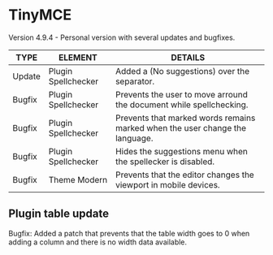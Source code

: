 # TinyMCE

Version 4.9.4 - Personal version with several updates and bugfixes.

TYPE | ELEMENT | DETAILS
--- | --- | --- |
Update | Plugin Spellchecker | Added a (No suggestions) over the separator.
Bugfix | Plugin Spellchecker | Prevents the user to move arround the document while spellchecking.
Bugfix | Plugin Spellchecker | Prevents that marked words remains marked when the user change the language.
Bugfix | Plugin Spellchecker | Hides the suggestions menu when the spellecker is disabled.
Bugfix | Theme Modern | Prevents that the editor changes the viewport in mobile devices.


## Plugin table update

Bugfix: Added a patch that prevents that the table width goes to 0 when adding a column and there is no width data available.
